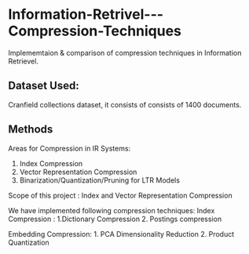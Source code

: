 # Information-Retrivel---Compression-Techniques
Implememtaion & comparison of compression techniques in Information Retrievel.

## Dataset Used:
Cranfield collections dataset, it consists of consists of 1400 documents.

## Methods
Areas for Compression in IR Systems:
1. Index Compression
2. Vector Representation Compression
3. Binarization/Quantization/Pruning for LTR Models

Scope of this project : Index and Vector Representation Compression

We have implemented following compression techniques:
Index Compression : 
	1.Dictionary Compression
	2. Postings compression

Embedding Compression:
	1. PCA Dimensionality Reduction
	2. Product Quantization
